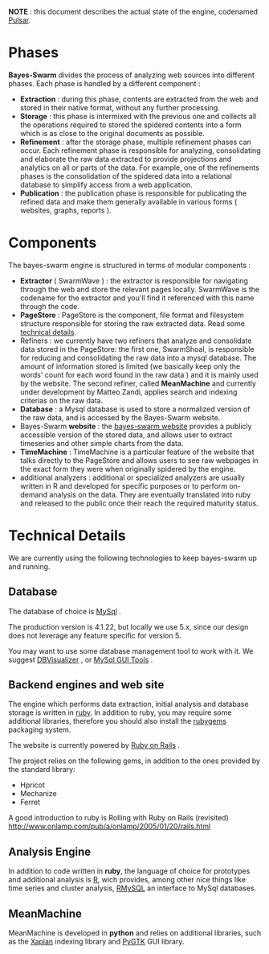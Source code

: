 **NOTE** : this document describes the actual state of the engine, codenamed [Pulsar](Pulsar.md).

# Phases #

**Bayes-Swarm** divides  the process of analyzing web sources into different phases. Each phase is handled by a different component :

  * **Extraction** : during this phase, contents are extracted from the web and stored in their native format, without  any further processing.
  * **Storage** : this phase is intermixed with the previous one and collects all the operations required to stored the spidered contents into a form which is as close to the original documents as possible.
  * **Refinement** : after the storage phase, multiple refinement phases can occur. Each refinement phase is responsible for analyzing, consolidating and elaborate the raw data extracted to provide projections and analytics on all or parts of the data. For example, one of the refinements phases is the consolidation of the spidered data into a relational database to simplify access from a web application.
  * **Publication** : the publication phase is responsible for publicating the refined data and make them generally available in various forms ( websites, graphs, reports ).

# Components #

The bayes-swarm engine is structured in terms of modular components :
  * **Extractor** ( SwarmWave ) : the extractor is responsible for navigating through the web and store the relevant pages locally. SwarmWave is the codename for the extractor and you'll find it referenced with this name through the code.
  * **PageStore** : PageStore is the component, file format and filesystem structure responsible for storing the raw extracted data. Read some [technical details](FileStorage.md).
  * Refiners : we currently have two refiners that analyze and consolidate data stored in the PageStore: the first one, SwarmShoal, is responsible for reducing and consolidating the raw data into a mysql database. The amount of information stored is limited (we basically keep only the words' count for each word found in the raw data ) and it is mainly used by the website. The second refiner, called **MeanMachine** and currently under development by Matteo Zandi, applies search and indexing criterias on the raw data.
  * **Database** : a Mysql database is used to store a normalized version of the raw data, and is accessed by the Bayes-Swarm website.
  * Bayes-Swarm **website** : the [bayes-swarm website](http://www.bayes-swarm.com) provides a publicly accessible version of the stored data, and allows user to extract timeseries and other simple charts from the data.
  * **TimeMachine** : TimeMachine is a particular feature of the website that talks directly to the PageStore and allows users to see raw webpages in the exact form they were when originally spidered by the engine.
  * additional analyzers : additional or specialized analyzers are usually written in R and developed for specific purposes or to perform on-demand analysis on the data. They are eventually translated into ruby and released to the public once their reach the required maturity status.

# Technical Details #

We are currently using the following technologies to keep bayes-swarm up and running.

## Database ##
The database of choice is [MySql](http://www.mysql.com/) .

The production version is 4.1.22, but locally we use 5.x, since our design does not leverage any feature specific for version 5.

You may want to use some database management tool to work with it. We suggest [DBVisualizer](http://www.minq.se/products/dbvis/) , or [MySql GUI Tools](http://dev.mysql.com/downloads/gui-tools/5.0.html) .

## Backend engines and web site ##
The engine which performs data extraction, initial analysis and database storage is written in [ruby](http://www.ruby-lang.org/en/).
In addition to ruby, you may require some additional libraries, therefore you should also install the [rubygems](http://rubygems.org/) packaging system.

The website is currently powered by [Ruby on Rails](http://www.rubyonrails.org/) .

The project relies on the following gems, in addition to the ones provided by the standard library:
  * Hpricot
  * Mechanize
  * Ferret

A good introduction to ruby is Rolling with Ruby on Rails (revisited)
http://www.onlamp.com/pub/a/onlamp/2005/01/20/rails.html

## Analysis Engine ##
In addition to code written in **ruby**, the language of choice for prototypes and additional analysis is [R](http://www.r-project.org/), wich provides, among other nice things like time series and cluster analysis, [RMySQL](http://cran.r-project.org/src/contrib/Descriptions/RMySQL.html) an interface to MySql databases.

## MeanMachine ##

MeanMachine is developed in **python** and relies on additional libraries, such as the [Xapian](http://xapian.org/) indexing library and [PyGTK](http://www.pygtk.org/) GUI library.